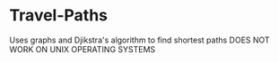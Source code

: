 # Travel-Paths
Uses graphs and Djikstra's algorithm to find shortest paths DOES NOT WORK ON UNIX OPERATING SYSTEMS
